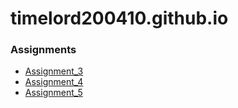 # timelord200410.github.io
### Assignments
- [Assignment_3](https://timelord200410.github.io/BasicsForWebDevelopment/Assignment/Brett_Bowley_Assignment_3/index.html)
- [Assignment_4](https://timelord200410.github.io/BasicsForWebDevelopment/Assignment/Brett_Bowley_Assignment_4/index.html)
- [Assignment_5](https://timelord200410.github.io/BasicsForWebDevelopment/Assignment/Brett_Bowley_Assignment_5/index.html)
